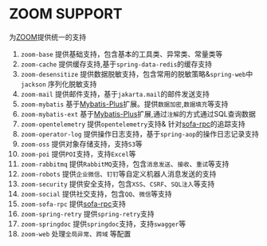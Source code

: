# ZOOM SUPPORT

为[ZOOM](https://github.com/zoom-projects)提供统一的支持

1. `zoom-base` 提供基础支持，包含基本的工具类、异常类、常量类等
2. `zoom-cache` 提供缓存支持,基于`spring-data-redis`的缓存支持
3. `zoom-desensitize` 提供数据脱敏支持，包含常用的脱敏策略&`spring-web`中`jackson` 序列化脱敏支持
4. `zoom-mail` 提供邮件支持，基于`jakarta.mail`的邮件发送支持
5. `zoom-mybatis` 基于[Mybatis-Plus](https://github.com/baomidou/mybatis-plus)扩展。提供`数据加密`,`数据填充`等支持
6. `zoom-mybatis-ext` 基于[Mybatis-Plus](https://github.com/baomidou/mybatis-plus)扩展,通过`注解`的方式通过SQL查询数据
7. `zoom-opentelemetry` 提供`opentelemetry`支持& 针对[sofa-rpc](https://github.com/sofastack/sofa-rpc)的追踪支持
8. `zoom-operator-log` 提供操作日志支持，基于`spring-aop`的操作日志记录支持
9. `zoom-oss` 提供对象存储支持，支持`S3`等
10. `zoom-poi` 提供`POI`支持，支持`Excel`等
11. `zoom-rabbitmq` 提供`RabbitMQ`支持，包含`消息发送`、`接收`、`重试`等支持
12. `zoom-robots` 提供`企业微信`、`钉钉`等自定义机器人消息发送的支持
13. `zoom-security` 提供安全支持，包含`XSS`、`CSRF`、`SQL注入`等支持
14. `zoom-social` 提供社交支持，包含`QQ`、`微信`等支持
15. `zoom-sofa-rpc` 提供[sofa-rpc](https://github.com/sofastack/sofa-rpc)支持
16. `zoom-spring-retry` 提供`spring-retry`支持
17. `zoom-springdoc` 提供`springdoc`支持，支持`swagger`等
18. `zoom-web` 处理`全局异常`、`跨域` 等配置

